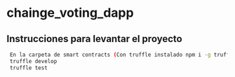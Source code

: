 # chainge_voting_dapp
## Instrucciones para levantar el proyecto

```bash
 En la carpeta de smart contracts (Con truffle instalado npm i -g truffle) 
 truffle develop
 truffle test
 ```
